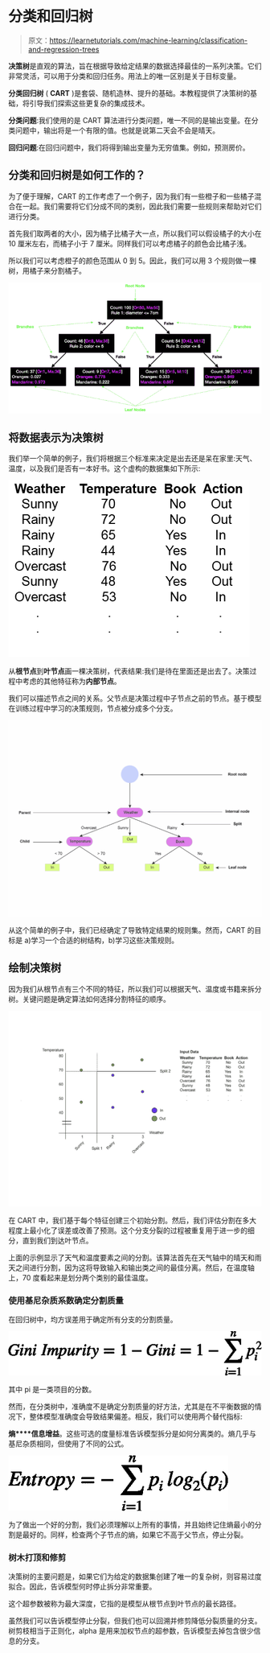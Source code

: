 # 分类和回归树

> 原文：<https://learnetutorials.com/machine-learning/classification-and-regression-trees>

**决策树**是直观的算法，旨在根据导致给定结果的数据选择最佳的一系列决策。它们非常灵活，可以用于分类和回归任务。用法上的唯一区别是关于目标变量。

**分类回归树** ( **CART** )是套袋、随机造林、提升的基础。本教程提供了决策树的基础，将引导我们探索这些更复杂的集成技术。

**分类问题**:我们使用的是 CART 算法进行分类问题，唯一不同的是输出变量。在分类问题中，输出将是一个有限的值。也就是说第二天会不会是晴天。

**回归问题**:在回归问题中，我们将得到输出变量为无穷值集。例如，预测房价。

## 分类和回归树是如何工作的？

为了便于理解，CART 的工作考虑了一个例子，因为我们有一些橙子和一些橘子混合在一起。我们需要将它们分成不同的类别，因此我们需要一些规则来帮助对它们进行分类。

首先我们取两者的大小，因为橘子比橘子大一点，所以我们可以假设橘子的大小在 10 厘米左右，而橘子小于 7 厘米。同样我们可以考虑橘子的颜色会比橘子浅。

所以我们可以考虑橙子的颜色范围从 0 到 5。因此，我们可以用 3 个规则做一棵树，用橘子来分割橘子。

![Classification and Regression Trees](img/3f890dc65986b93bb5627a6f2d25ef01.png)

## 将数据表示为决策树

我们举一个简单的例子，我们将根据三个标准来决定是出去还是呆在家里:天气、温度，以及我们是否有一本好书。这个虚构的数据集如下所示:

![Classification and Regression Trees](img/f47ddeccb788853aa510cd59ee3568a1.png)

从**根节点**到**叶节点**画一棵决策树，代表结果:我们是待在里面还是出去了。决策过程中考虑的其他特征称为**内部节点**。

我们可以描述节点之间的关系。父节点是决策过程中子节点之前的节点。基于模型在训练过程中学习的决策规则，节点被分成多个分支。

![Classification and Regression Trees](img/66ad5fdaf1710f60afe739ccd9dfae85.png)

从这个简单的例子中，我们已经确定了导致特定结果的规则集。然而，CART 的目标是 a)学习一个合适的树结构，b)学习这些决策规则。

## 绘制决策树

因为我们从根节点有三个不同的特征，所以我们可以根据天气、温度或书籍来拆分树。关键问题是确定算法如何选择分割特征的顺序。

![Classification and Regression Trees](img/00b4719eb21d0257ac3d3b754e867228.png)

在 CART 中，我们基于每个特征创建三个初始分割。然后，我们评估分割在多大程度上最小化了误差或改善了预测。这个分支分裂的过程被重复用于进一步的细分，直到我们到达叶节点。

上面的示例显示了天气和温度要素之间的分割。该算法首先在天气轴中的晴天和雨天之间进行分割，因为这将导致输入和输出类之间的最佳分离。然后，在温度轴上，70 度看起来是划分两个类别的最佳温度。

### 使用基尼杂质系数确定分割质量

在回归树中，均方误差用于确定所有分支的分割质量。

![Classification and Regression Trees](img/35c457b18790a680eed5eb5a2f445405.png)

其中 pi 是一类项目的分数。

然而，在分类树中，准确度不是确定分割质量的好方法，尤其是在不平衡数据的情况下，整体模型准确度会导致结果偏差。相反，我们可以使用两个替代指标:

**熵****信息增益**。这些可选的度量标准告诉模型拆分是如何分离类的。熵几乎与基尼杂质相同，但使用了不同的公式。

![Classification and Regression Trees](img/0a1c4dc5d274fa8a275a6542ba3d5bf2.png)

为了做出一个好的分割，我们必须理解以上所有的事情，并且始终记住熵最小的分割是最好的。同样，检查两个子节点的熵，如果它不高于父节点，停止分裂。

### 树木打顶和修剪

决策树的主要问题是，如果它们为给定的数据集创建了唯一的复杂树，则容易过度拟合。因此，告诉模型何时停止拆分非常重要。

这个超参数被称为最大深度，它指的是模型从根节点到叶节点的最长路径。

虽然我们可以告诉模型停止分裂，但我们也可以回溯并修剪降低分裂质量的分支。树剪枝相当于正则化，alpha 是用来加权节点的超参数，告诉模型去掉包含很少信息的分支。